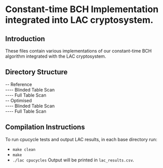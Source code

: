 # Constant-time BCH Implementation integrated into LAC cryptosystem.
## Introduction
These files contain various implementations of our constant-time BCH algorithm integrated with the LAC cryptosystem.

## Directory Structure
-- Reference<br>
---- Blinded Table Scan<br>
---- Full Table Scan<br>
-- Optimised<br>
---- Blinded Table Scan<br>
---- Full Table Scan<br>

## Compilation Instructions
To run cpucycle tests and output LAC results, in each base directory run:
* `make clean`
* `make`
* `./lac cpucycles`
Output will be printed in `lac_results.csv`.
